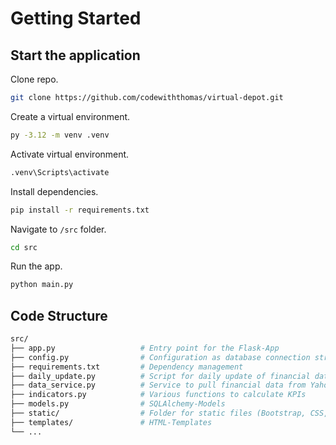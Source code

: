 # Getting Started

## Start the application

Clone repo.

```bash
git clone https://github.com/codewiththomas/virtual-depot.git
```

Create a virtual environment.

```bash
py -3.12 -m venv .venv
```

Activate virtual environment.

```bash
.venv\Scripts\activate
```

Install dependencies.

```bash
pip install -r requirements.txt
```

Navigate to `/src` folder.

```bash
cd src
```

Run the app.

```bash
python main.py
```

## Code Structure

```bash
src/
├── app.py                   # Entry point for the Flask-App
├── config.py                # Configuration as database connection string
├── requirements.txt         # Dependency management
├── daily_update.py          # Script for daily update of financial data
├── data_service.py          # Service to pull financial data from Yahoo Finance API and write to database
├── indicators.py            # Various functions to calculate KPIs
├── models.py                # SQLAlchemy-Models
├── static/                  # Folder for static files (Bootstrap, CSS, JS)
├── templates/               # HTML-Templates
└── ...
```

